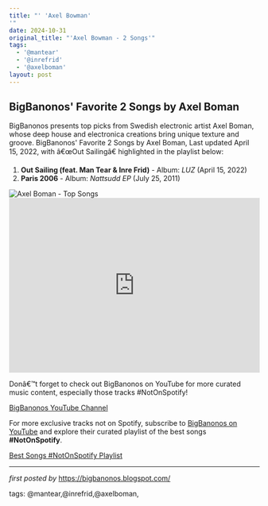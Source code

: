```yaml
---
title: "' 'Axel Bowman'
'"
date: 2024-10-31
original_title: "'Axel Bowman - 2 Songs'"
tags:
  - '@mantear'
  - '@inrefrid'
  - '@axelboman'
layout: post
---
```

<h2>BigBanonos' Favorite 2 Songs by Axel Boman</h2>
<p>BigBanonos presents top picks from Swedish electronic artist Axel Boman, whose deep house and electronica creations bring unique texture and groove. BigBanonos' Favorite 2 Songs by Axel Boman, Last updated April 15, 2022, with â€œOut Sailingâ€ highlighted in the playlist below:</p> <ol> <li><strong>Out Sailing (feat. Man Tear & Inre Frid)</strong> - Album: <em>LUZ</em> (April 15, 2022)</li> <li><strong>Paris 2006</strong> - Album: <em>Nattsudd EP</em> (July 25, 2011)</li>
</ol> <img alt="Axel Boman - Top Songs" src="https://medias.mutek.org/artists/_1200x630_crop_center-center_82_none/Press_photo_Axel_Boman_2-min.jpg?mtime=1718910989" /> <div> <iframe allow="autoplay; clipboard-write; encrypted-media; fullscreen; picture-in-picture" allowfullscreen="" frameborder="0" height="352" loading="lazy" src="https://open.spotify.com/embed/playlist/1mJdWOqIyvFnxmX5haqoXq?utm_source=generator" width="100%"></iframe>
</div> <p>Donâ€™t forget to check out BigBanonos on YouTube for more curated music content, especially those tracks #NotOnSpotify!</p>
<p><a href="https://www.youtube.com/@BigBanonos">BigBanonos YouTube Channel</a></p>


<!--Subscribe and Playlist Links-->
<div>
    <p>For more exclusive tracks not on Spotify, subscribe to <a href="https://www.youtube.com/@BigBanonos" target="_blank">BigBanonos on YouTube</a> and explore their curated playlist of the best songs <strong>#NotOnSpotify</strong>.</p>
    <p><a href="https://www.youtube.com/playlist?list=PLtuNtuTatqI0kFahUCbtbfenC_ET5O_tr" target="_blank">Best Songs #NotOnSpotify Playlist<br /></a></p></div>

<hr />

<p><em>first posted by</em> <a href="https://bigbanonos.blogspot.com/" rel="noopener" target="_new">https://bigbanonos.blogspot.com/</a></p>

<p>tags: @mantear,@inrefrid,@axelboman,</p>
